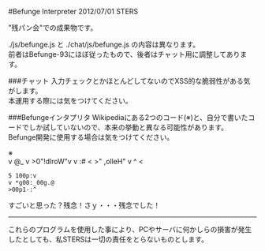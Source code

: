 #Befunge Interpreter
2012/07/01 STERS

"残パン会"での成果物です。  
  
./js/befunge.js と ./chat/js/befunge.js の内容は異なります。  
前者はBefunge-93にほぼ従ったもので、後者はチャット用に調整してあります。

###チャット
入力チェックとかほとんどしてないのでXSS的な脆弱性がある気がします。  
本運用する際には気をつけてください。

###Befungeインタプリタ
Wikipediaにある2つのコード(※)と、自分で書いたコードでしか試していないので、本来の挙動と異なる可能性があります。  
Befunge開発に使用する場合は気をつけてください。  
  
※  
    v @_       v
    >0"!dlroW"v 
    v  :#     < 
    >" ,olleH" v
       ^       <
    
    5 100p:v
    v *g00:_00g.@
    >00p1-:^
    
  
すごいと思った？残念！さｙ・・・残念でした！  

-----
これらのプログラムを使用した事により、PCやサーバに何かしらの損害が発生したとしても、私STERSは一切の責任をとらないものとします。
